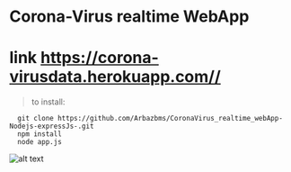 # Corona-Virus realtime WebApp
# link <a href = "https://corona-virusdata.herokuapp.com/">https://corona-virusdata.herokuapp.com//</a>
> to install:

```
  git clone https://github.com/Arbazbms/CoronaVirus_realtime_webApp-Nodejs-expressJs-.git
  npm install
  node app.js
```

![alt text](https://github.com/Arbazbms/Weather-app-NodeJs-ExpressJs-/blob/master/public/img/Screenshot.jpg)
